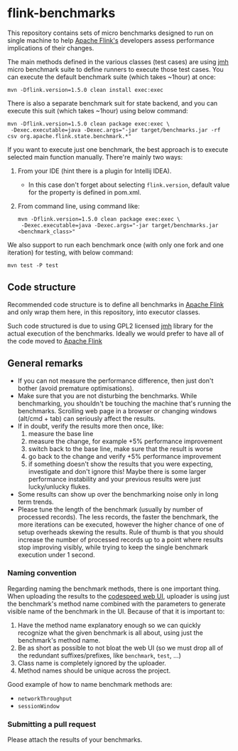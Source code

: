 # flink-benchmarks

This repository contains sets of micro benchmarks designed to run on single machine to help 
[Apache Flink's](https://github.com/apache/flink) developers assess performance implications of 
their changes. 

The main methods defined in the various classes (test cases) are using [jmh](http://openjdk.java.net/projects/code-tools/jmh/)  micro
benchmark suite to define runners to execute those test cases. You can execute the
default benchmark suite (which takes ~1hour) at once:

```
mvn -Dflink.version=1.5.0 clean install exec:exec
```

There is also a separate benchmark suit for state backend, and you can execute this suit (which takes ~1hour) using
below command:

```
mvn -Dflink.version=1.5.0 clean package exec:exec \
 -Dexec.executable=java -Dexec.args="-jar target/benchmarks.jar -rf csv org.apache.flink.state.benchmark.*"
```

If you want to execute just one benchmark, the best approach is to execute selected main function manually.
There're mainly two ways:

1. From your IDE (hint there is a plugin for Intellij IDEA).
   * In this case don't forget about selecting `flink.version`, default value for the property is defined in pom.xml.

2. From command line, using command like:
   ```
   mvn -Dflink.version=1.5.0 clean package exec:exec \
    -Dexec.executable=java -Dexec.args="-jar target/benchmarks.jar <benchmark_class>"
   ```

We also support to run each benchmark once (with only one fork and one iteration) for testing, with below command:

```
mvn test -P test
```

## Code structure

Recommended code structure is to define all benchmarks in [Apache Flink](https://github.com/apache/flink)
and only wrap them here, in this repository, into executor classes. 

Such code structured is due to using GPL2 licensed [jmh](http://openjdk.java.net/projects/code-tools/jmh/) library
for the actual execution of the benchmarks. Ideally we would prefer to have all of the code moved to [Apache Flink](https://github.com/apache/flink)

## General remarks

- If you can not measure the performance difference, then just don't bother (avoid premature optimisations).
- Make sure that you are not disturbing the benchmarks. While benchmarking, you shouldn't be touching the machine that's running the benchmarks. Scrolling web page in a browser or changing windows (alt/cmd + tab) can seriously affect the results.
- If in doubt, verify the results more then once, like:
  1. measure the base line
  2. measure the change, for example +5% performance improvement
  3. switch back to the base line, make sure that the result is worse
  4. go back to the change and verify +5% performance improvement
  5. if something doesn't show the results that you were expecting, investigate and don't ignore this! Maybe there is some larger performance instability and your previous results were just lucky/unlucky flukes.
- Some results can show up over the benchmarking noise only in long term trends.
- Please tune the length of the benchmark (usually by number of processed records). The less records, the faster the benchmark, the more iterations can be executed, however the higher chance of one of setup overheads skewing the results. Rule of thumb is that you should increase the number of processed records up to a point where results stop improving visibly, while trying to keep the single benchmark execution under 1 second.

### Naming convention

Regarding naming the benchmark methods, there is one important thing.
When uploading the results to the [codespeed web UI](http://codespeed.dak8s.net:8000),
uploader is using just the benchmark's method name combined with the parameters
to generate visible name of the benchmark in the UI. Because of that it is important to:
1. Have the method name explanatory enough so we can quickly recognize what the given benchmark is all about, using just the benchmark's method name.
2. Be as short as possible to not bloat the web UI (so we must drop all of the redundant suffixes/prefixes, like `benchmark`, `test`, ...)
3. Class name is completely ignored by the uploader.
4. Method names should be unique across the project.

Good example of how to name benchmark methods are:
- `networkThroughput`
- `sessionWindow`

### Submitting a pull request

Please attach the results of your benchmarks.
